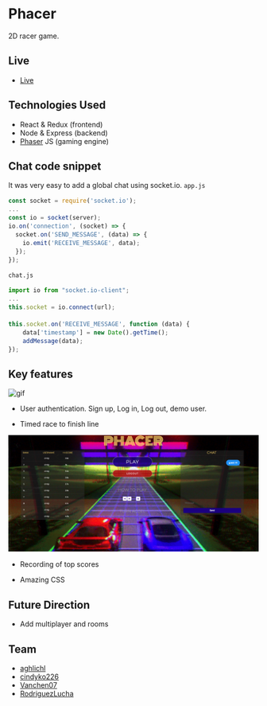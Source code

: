# Phacer

2D racer game.


## Live

* [Live](https://phacer.herokuapp.com/)

## Technologies Used

* React & Redux (frontend)
* Node & Express (backend)
* [Phaser](https://phaser.io/) JS (gaming engine)

## Chat code snippet
It was very easy to add a global chat using socket.io.
`app.js`
```js
const socket = require('socket.io');
...
const io = socket(server);
io.on('connection', (socket) => {
  socket.on('SEND_MESSAGE', (data) => {
    io.emit('RECEIVE_MESSAGE', data);
  });
});
```

`chat.js`
```js
import io from "socket.io-client";
...
this.socket = io.connect(url);

this.socket.on('RECEIVE_MESSAGE', function (data) {
    data['timestamp'] = new Date().getTime();
    addMessage(data);
});
```




## Key features
![gif](https://github.com/RodriguezLucha/phacer/blob/master/screenshots/game.gif)


* User authentication. Sign up, Log in, Log out, demo user.

* Timed race to finish line


![png](https://github.com/RodriguezLucha/phacer/blob/master/screenshots/scores.png)

* Recording of top scores

* Amazing CSS

## Future Direction

* Add multiplayer and rooms

## Team
 * [aghlichl](https://github.com/aghlichl)
 * [cindyko226](https://github.com/cindyko226)
 * [Vanchen07](https://github.com/Vanchen07)
 * [RodriguezLucha](https://github.com/RodriguezLucha/)
